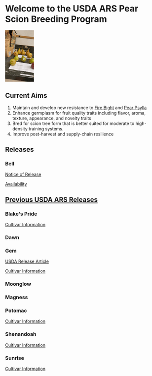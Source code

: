 # Welcome to the USDA ARS Pear Scion Breeding Program

<img src="https://github.com/gottsc33/gottsc33.github.io/blob/master/photos/pears.gif">

## Current Aims
  1. Maintain and develop new resistance to [Fire Bight](https://en.wikipedia.org/wiki/Fire_blight) and [Pear Psylla](https://en.wikipedia.org/wiki/Psylla_pyri)
  2. Enhance germplasm for fruit quality traits including flavor, aroma, texture, appearance, and novelty traits
  3. Bred for scion tree form that is better suited for moderate to high-density training systems.
  4. Improve post-harvest and supply-chain resilience

## Releases
### Bell
[Notice of Release](https://github.com/gottsc33/gottsc33.github.io/blob/master/pear_breeding/Releases/Bell/Notice%20of%20Release%20of%20Pear%20Tree%20'Bell'.pdf)

[Availability](https://www.acnursery.com/fruit-trees/pear-trees/456/bell)

## [Previous USDA ARS Releases](https://www.ars.usda.gov/ARSUserFiles/382/USDA%20Pear%20Cultivars%20-%20BARC%20and%20AFRS.pdf)
### Blake's Pride
[Cultivar Information](https://journals.ashs.org/downloadpdf/journals/hortsci/37/4/article-p711.pdf)
### Dawn
### Gem
[USDA Release Article](https://www.ars.usda.gov/news-events/news/research-news/2015/a-new-gem-of-a-pear-released-by-ars-cooperators/)

[Cultivar Information](https://journals.ashs.org/hortsci/view/journals/hortsci/49/3/article-p361.xml)
### Moonglow
### Magness
### Potomac
[Cultivar Information](https://journals.ashs.org/downloadpdf/journals/hortsci/31/5/article-p884.pdf)
### Shenandoah
[Cultivar Information](https://journals.ashs.org/hortsci/view/journals/hortsci/43/7/article-p2219.xml)
### Sunrise
[Cultivar Information](https://journals.ashs.org/hortsci/view/journals/hortsci/46/1/article-p118.xml)
